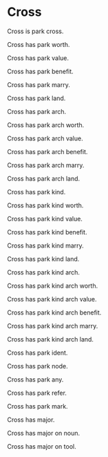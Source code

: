 # Cross

Cross is park cross.

Cross has park worth.

Cross has park value.

Cross has park benefit.

Cross has park marry.

Cross has park land.

Cross has park arch.

Cross has park arch worth.

Cross has park arch value.

Cross has park arch benefit.

Cross has park arch marry.

Cross has park arch land.

Cross has park kind.

Cross has park kind worth.

Cross has park kind value.

Cross has park kind benefit.

Cross has park kind marry.

Cross has park kind land.

Cross has park kind arch.

Cross has park kind arch worth.

Cross has park kind arch value.

Cross has park kind arch benefit.

Cross has park kind arch marry.

Cross has park kind arch land.

Cross has park ident.

Cross has park node.

Cross has park any.

Cross has park refer.

Cross has park mark.

Cross has major.

Cross has major on noun.

Cross has major on tool.